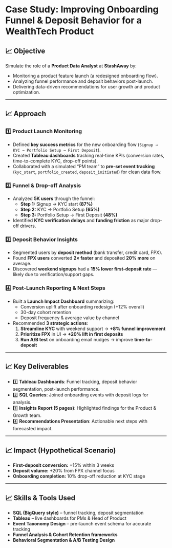 #  Case Study: Improving Onboarding Funnel & Deposit Behavior for a WealthTech Product

## 📈 Objective
Simulate the role of a **Product Data Analyst** at **StashAway** by:

- Monitoring a product feature launch (a redesigned onboarding flow).
- Analyzing funnel performance and deposit behaviors post-launch.
- Delivering data-driven recommendations for user growth and product optimization.

---

## 📈 Approach

### 1️⃣ Product Launch Monitoring
- Defined **key success metrics** for the new onboarding flow (`Signup → KYC → Portfolio Setup → First Deposit`).
- Created **Tableau dashboards** tracking real-time KPIs (conversion rates, time-to-complete KYC, drop-off points).
- Collaborated with a simulated “PM team” to **pre-set event tracking** (`kyc_start`, `portfolio_created`, `deposit_initiated`) for clean data flow.

### 2️⃣ Funnel & Drop-off Analysis
- Analyzed **5K users** through the funnel:
  - **Step 1:** Signup → KYC start **(87%)**
  - **Step 2:** KYC → Portfolio Setup **(65%)**
  - **Step 3:** Portfolio Setup → First Deposit **(48%)**
- Identified **KYC verification delays** and **funding friction** as major drop-off drivers.

### 3️⃣ Deposit Behavior Insights
- Segmented users by **deposit method** (bank transfer, credit card, FPX).
- Found **FPX users** converted **2× faster** and deposited **20% more** on average.
- Discovered **weekend signups** had a **15% lower first-deposit rate** — likely due to verification/support gaps.

### 4️⃣ Post-Launch Reporting & Next Steps
- Built a **Launch Impact Dashboard** summarizing:
  - Conversion uplift after onboarding redesign (+12% overall)
  - 30-day cohort retention
  - Deposit frequency & average value by channel
- Recommended **3 strategic actions**:
  1. **Streamline KYC** with weekend support → **+8% funnel improvement**
  2. **Prioritize FPX** in UI → **+20% lift in first deposits**
  3. **Run A/B test** on onboarding email nudges → improve **time-to-deposit**

---

## 📈 Key Deliverables
- 1️⃣ **Tableau Dashboards**: Funnel tracking, deposit behavior segmentation, post-launch performance.
- 2️⃣ **SQL Queries**: Joined onboarding events with deposit logs for analysis.
- 3️⃣ **Insights Report (5 pages)**: Highlighted findings for the Product & Growth team.
- 4️⃣ **Recommendations Presentation**: Actionable next steps with forecasted impact.

---

## 📈 Impact (Hypothetical Scenario)
- **First-deposit conversion:** +15% within 3 weeks  
- **Deposit volume:** +20% from FPX channel focus  
- **Onboarding completion:** 10% drop-off reduction at KYC stage  

---

## 📈 Skills & Tools Used
- **SQL (BigQuery style)** – funnel tracking, deposit segmentation  
- **Tableau** – live dashboards for PMs & Head of Product  
- **Event Taxonomy Design** – pre-launch event schema for accurate tracking  
- **Funnel Analysis & Cohort Retention frameworks**  
- **Behavioral Segmentation & A/B Testing Design**

